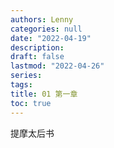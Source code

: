 ```yaml
---
authors: Lenny
categories: null
date: "2022-04-19"
description: 
draft: false
lastmod: "2022-04-26"
series:
tags: 
title: 01 第一章
toc: true
---
```

提摩太后书
<!--more-->


